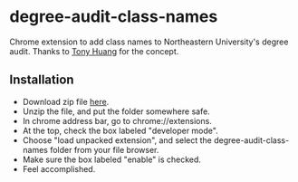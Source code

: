 # degree-audit-class-names
Chrome extension to add class names to Northeastern University's degree audit.
Thanks to [Tony Huang](https://github.com/tonyjhuang) for the concept.

## Installation
* Download zip file [here](https://github.com/MurphyMark/degree-audit-class-names/releases/tag/1.0).
* Unzip the file, and put the folder somewhere safe.
* In chrome address bar, go to chrome://extensions.
* At the top, check the box labeled "developer mode".
* Choose "load unpacked extension", and select the degree-audit-class-names folder from your file browser.
* Make sure the box labeled "enable" is checked.
* Feel accomplished.
